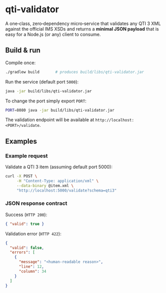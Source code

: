 # qti-validator

A one‑class, zero‑dependency micro‑service that validates any QTI 3 XML against the official IMS XSDs and returns a **minimal JSON payload** that is easy for a Node.js (or any) client to consume.

## Build & run

Compile once:

```bash
./gradlew build       # produces build/libs/qti-validator.jar
```

Run the service (default port `5000`):

```bash
java -jar build/libs/qti-validator.jar
```

To change the port simply export `PORT`:

```bash
PORT=8080 java -jar build/libs/qti-validator.jar
```

The validation endpoint will be available at `http://localhost:<PORT>/validate`.

## Examples

### Example request

Validate a QTI 3 item (assuming default port 5000):

```bash
curl -X POST \
     -H "Content-Type: application/xml" \
     --data-binary @item.xml \
     "http://localhost:5000/validate?schema=qti3"
```

### JSON response contract

Success (`HTTP 200`):

```json
{ "valid": true }
```

Validation error (`HTTP 422`):

```json
{
  "valid": false,
  "errors": [
    {
      "message": "<human‑readable reason>",
      "line": 12,
      "column": 34
    }
  ]
}
```
